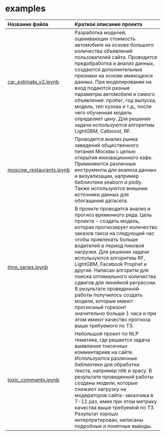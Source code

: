 # examples
| Название файла | Краткое описание проекта |
| :--- | :--- |
| [car_estimate_v2.ipynb](https://github.com/dsbulgakov/examples/blob/main/car_estimate_v2.ipynb) | Разработка моделей, оценивающих стоимость автомобиля на основе большого количества объявлений пользователей сайта. Проводится  предобработка и анализ данных, создаются дополнительные признаки на основе имеющихся данных. При моделировании на вход подаются разные параметры автомобиля и самого объявления: пробег, год выпуска, модель, тип кузова и т.д., после чего обученная модель определяет цену. Для решения задачи используются алгоритмы LightGBM, Catboost, RF. |
| [moscow_restaurants.ipynb](https://github.com/dsbulgakov/examples/blob/main/moscow_restaurants.ipynb) | Проводится анализ рынка заведений общественного питания Москвы с целью открытия инновационного кафе. Применяются различные инструменты для анализа данных и визуализации, например библиотеки seaborn и plotly. Также используются внешние источники данных для обогащения датасета. |
| [time_series.ipynb](https://github.com/dsbulgakov/examples/blob/main/time_series.ipynb) | В проекте проводится анализ и прогноз временного ряда. Цель проекта - создать модель, которая прогнозирует количество заказов такси на следующий час чтобы привлекать больше водителей в период пиковой нагрузки. Для решения задачи используются алгоритмы RF, LightGBM, Facebook Prophet и другие. Написан алгоритм для поиска оптимального количества сдвигов для линейной регрессии. В результате проведенной работы получилось создать модели, которые имеют прогнозный горизонт значительно больше 1 часа и при этом имеют качество прогноза выше требуемого по ТЗ. |
| [toxic_comments.ipynb](https://github.com/dsbulgakov/examples/blob/main/toxic_comments.ipynb) | Небольшой проект по NLP тематике, где решается задача выявления токсичных комментариев на сайте. Используются различные библиотеки для обработки текста, например nltk и spacy. В результате проведенной работы созданы модели, которые снижают нагрузку на модераторов сайта-заказчика в 7-11 раз, имея при этом метрику качества выше требуемой по ТЗ. Результат хорошо интерпретирован, написаны подробные и понятные выводы. |
